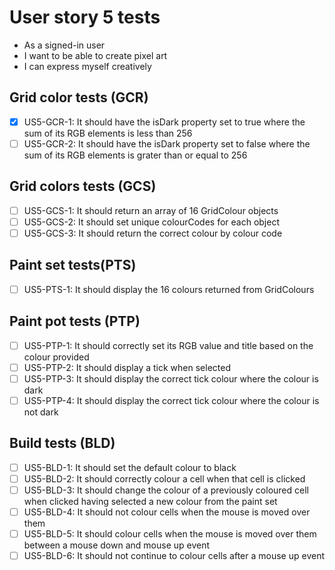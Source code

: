 # User story 5 tests

- As a signed-in user
- I want to be able to create pixel art
- I can express myself creatively

## Grid color tests (GCR)

- [x] US5-GCR-1: It should have the isDark property set to true where the sum of its RGB elements is less than 256
- [ ] US5-GCR-2: It should have the isDark property set to false where the sum of its RGB elements is grater than or equal to 256

## Grid colors tests (GCS)

- [ ] US5-GCS-1: It should return an array of 16 GridColour objects
- [ ] US5-GCS-2: It should set unique colourCodes for each object
- [ ] US5-GCS-3: It should return the correct colour by colour code

## Paint set tests(PTS)

- [ ] US5-PTS-1: It should display the 16 colours returned from GridColours

## Paint pot tests (PTP)

- [ ] US5-PTP-1: It should correctly set its RGB value and title based on the colour provided
- [ ] US5-PTP-2: It should display a tick when selected
- [ ] US5-PTP-3: It should display the correct tick colour where the colour is dark
- [ ] US5-PTP-4: It should display the correct tick colour where the colour is not dark

## Build tests (BLD)

- [ ] US5-BLD-1: It should set the default colour to black
- [ ] US5-BLD-2: It should correctly colour a cell when that cell is clicked
- [ ] US5-BLD-3: It should change the colour of a previously coloured cell when clicked having selected a new colour from the paint set
- [ ] US5-BLD-4: It should not colour cells when the mouse is moved over them
- [ ] US5-BLD-5: It should colour cells when the mouse is moved over them between a mouse down and mouse up event
- [ ] US5-BLD-6: It should not continue to colour cells after a mouse up event
